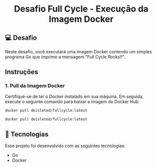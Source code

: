 <h1 align="center">
Desafio Full Cycle - Execução da Imagem Docker
</h1>



## 💻 Desafio

Neste desafio, você executará uma imagem Docker contendo um simples programa Go que imprime a mensagem "Full Cycle Rocks!!".

## Instruções

### 1. Pull da Imagem Docker

Certifique-se de ter o Docker instalado em sua máquina. Em seguida, execute o seguinte comando para baixar a imagem do Docker Hub:

```bash
docker pull deisleted/fullcycle:latest

docker pull deisleted/fullcycle:latest

```


## 🚀 Tecnologias

Esse projeto foi desenvolvido com as seguintes tecnologias:

- Go
- Docker


